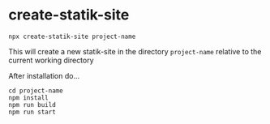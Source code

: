 # create-statik-site

```
npx create-statik-site project-name
```

This will create a new statik-site in the directory `project-name` relative to the current working directory 

After installation do... 

```
cd project-name
npm install
npm run build
npm run start
```